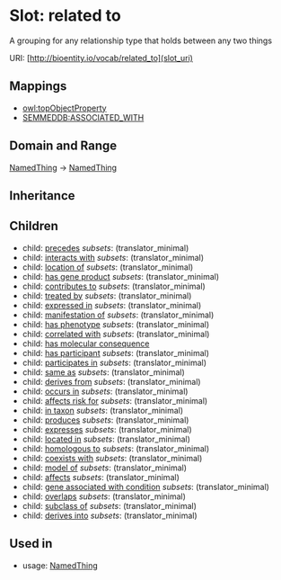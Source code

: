 # Slot: related to


A grouping for any relationship type that holds between any two things

URI: [http://bioentity.io/vocab/related_to](slot_uri)
## Mappings

 * [owl:topObjectProperty](http://purl.obolibrary.org/obo/owl_topObjectProperty)
 * [SEMMEDDB:ASSOCIATED_WITH](http://purl.obolibrary.org/obo/SEMMEDDB_ASSOCIATED_WITH)
## Domain and Range

[NamedThing](NamedThing.md) -> [NamedThing](NamedThing.md)
## Inheritance

## Children

 *  child: [precedes](precedes.md) *subsets*: (translator_minimal)
 *  child: [interacts with](interacts_with.md) *subsets*: (translator_minimal)
 *  child: [location of](location_of.md) *subsets*: (translator_minimal)
 *  child: [has gene product](has_gene_product.md) *subsets*: (translator_minimal)
 *  child: [contributes to](contributes_to.md) *subsets*: (translator_minimal)
 *  child: [treated by](treated_by.md) *subsets*: (translator_minimal)
 *  child: [expressed in](expressed_in.md) *subsets*: (translator_minimal)
 *  child: [manifestation of](manifestation_of.md) *subsets*: (translator_minimal)
 *  child: [has phenotype](has_phenotype.md) *subsets*: (translator_minimal)
 *  child: [correlated with](correlated_with.md) *subsets*: (translator_minimal)
 *  child: [has molecular consequence](has_molecular_consequence.md)
 *  child: [has participant](has_participant.md) *subsets*: (translator_minimal)
 *  child: [participates in](participates_in.md) *subsets*: (translator_minimal)
 *  child: [same as](same_as.md) *subsets*: (translator_minimal)
 *  child: [derives from](derives_from.md) *subsets*: (translator_minimal)
 *  child: [occurs in](occurs_in.md) *subsets*: (translator_minimal)
 *  child: [affects risk for](affects_risk_for.md) *subsets*: (translator_minimal)
 *  child: [in taxon](in_taxon.md) *subsets*: (translator_minimal)
 *  child: [produces](produces.md) *subsets*: (translator_minimal)
 *  child: [expresses](expresses.md) *subsets*: (translator_minimal)
 *  child: [located in](located_in.md) *subsets*: (translator_minimal)
 *  child: [homologous to](homologous_to.md) *subsets*: (translator_minimal)
 *  child: [coexists with](coexists_with.md) *subsets*: (translator_minimal)
 *  child: [model of](model_of.md) *subsets*: (translator_minimal)
 *  child: [affects](affects.md) *subsets*: (translator_minimal)
 *  child: [gene associated with condition](gene_associated_with_condition.md) *subsets*: (translator_minimal)
 *  child: [overlaps](overlaps.md) *subsets*: (translator_minimal)
 *  child: [subclass of](subclass_of.md) *subsets*: (translator_minimal)
 *  child: [derives into](derives_into.md) *subsets*: (translator_minimal)
## Used in

 *  usage: [NamedThing](NamedThing.md)
